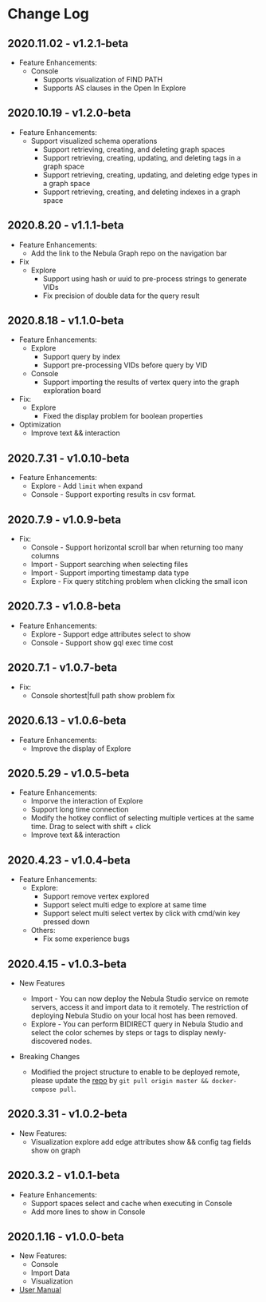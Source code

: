 # Change Log

## 2020.11.02 - v1.2.1-beta
- Feature Enhancements:
  - Console
    - Supports visualization of FIND PATH
    - Supports AS clauses in the Open In Explore

## 2020.10.19 - v1.2.0-beta
- Feature Enhancements:
  - Support visualized schema operations
    - Support retrieving, creating, and deleting graph spaces
    - Support retrieving, creating, updating, and deleting tags in a graph space 
    - Support retrieving, creating, updating, and deleting edge types in a graph space 
    - Support retrieving, creating, and deleting indexes in a graph space 

## 2020.8.20 - v1.1.1-beta
- Feature Enhancements:
  - Add the link to the Nebula Graph repo on the navigation bar 
- Fix
  - Explore 
    - Support using hash or uuid to pre-process strings to generate VIDs 
    - Fix precision of double data for the query result

## 2020.8.18 - v1.1.0-beta
- Feature Enhancements:
  - Explore 
    - Support query by index
    - Support pre-processing VIDs before query by VID
  - Console 
    - Support importing the results of vertex query into the graph exploration board
- Fix:
  - Explore 
    - Fixed the display problem for boolean properties
- Optimization
  - Improve text && interaction

## 2020.7.31 - v1.0.10-beta
- Feature Enhancements:
  - Explore - Add `limit` when expand
  - Console - Support exporting results in csv format.

## 2020.7.9 - v1.0.9-beta

- Fix:
  - Console - Support horizontal scroll bar when returning too many columns
  - Import - Support searching when selecting files
  - Import - Support importing timestamp data type
  - Explore - Fix query stitching problem when clicking the small icon

## 2020.7.3 - v1.0.8-beta

- Feature Enhancements:
  - Explore - Support edge attributes select to show
  - Console - Support show gql exec time cost

## 2020.7.1 - v1.0.7-beta

- Fix:
  - Console shortest|full path show problem fix

## 2020.6.13 - v1.0.6-beta

- Feature Enhancements:
  - Improve the display of Explore

## 2020.5.29 - v1.0.5-beta

- Feature Enhancements:
  - Imporve the interaction of Explore
  - Support long time connection
  - Modify the hotkey conflict of selecting multiple vertices at the same time. Drag to select with shift + click
  - Improve text && interaction

## 2020.4.23 - v1.0.4-beta

- Feature Enhancements:
  - Explore:
    - Support remove vertex explored
    - Support select multi edge to explore at same time
    - Support select multi select vertex by click with cmd/win key pressed down
  - Others:
    - Fix some experience bugs

## 2020.4.15 - v1.0.3-beta

- New Features
  - Import - You can now deploy the Nebula Studio service on remote servers, access it and import data to it remotely. The restriction of deploying Nebula Studio on your local host has been removed.
  - Explore - You can perform BIDIRECT query in Nebula Studio and select the color schemes by steps or tags to display newly-discovered nodes.

- Breaking Changes
  - Modified the project structure to enable to be deployed remote, please update the [repo](https://github.com/vesoft-inc/nebula-web-docker) by `git pull origin master && docker-compose pull`.


## 2020.3.31 - v1.0.2-beta

- New Features:
  - Visualization explore add edge attributes show && config tag fields show on graph

## 2020.3.2 - v1.0.1-beta

- Feature Enhancements:
  - Support spaces select and cache when executing in Console
  - Add more lines to show in Console

## 2020.1.16 - v1.0.0-beta

- New Features:
  - Console
  - Import Data
  - Visualization
- [User Manual](nebula-graph-studio-user-guide-en.md)
